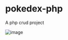 # pokedex-php
A php crud project

![image](https://user-images.githubusercontent.com/60518820/202872000-fd5982a8-573e-4055-b3bb-8afb85370062.png)
